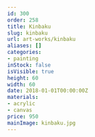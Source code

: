 ```yaml
---
id: 300
order: 258
title: Kinbaku
slug: kinbaku
url: art-works/kinbaku
aliases: []
categories:
- painting
inStock: false
isVisible: true
height: 60
width: 60
date: 2018-01-01T00:00:00Z
materials:
- acrylic
- canvas
price: 950
mainImage: kinbaku.jpg
---
```

